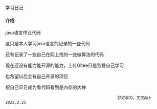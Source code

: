 学习日记


#### 介绍
java语言作业代码

这只是本人学习java语言的记录的一些代码

还有记录了一些自己在网上找的一些做算法的代码

现在还没有能力能开源的能力，上传Gitee只是监督自己学习

也希望以后会有自己开源的项目

祝自己早日成为看代码看到是内存的大神


                                                     好好学习，天天向上2022.2.25
